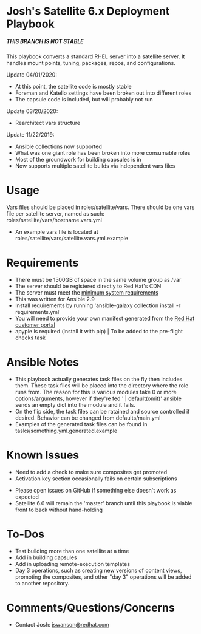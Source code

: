 # Josh's Satellite 6.x Deployment Playbook

##### THIS BRANCH IS NOT STABLE #####

This playbook converts a standard RHEL server into a satellite server. It handles mount points, tuning, packages, repos, and configurations. 

Update 04/01/2020:
- At this point, the satellite code is mostly stable
- Foreman and Katello settings have been broken out into different roles
- The capsule code is included, but will probably not run

Update 03/20/2020:
- Rearchitect vars structure

Update 11/22/2019:
- Ansible collections now supported
- What was one giant role has been broken into more consumable roles
- Most of the groundwork for building capsules is in
- Now supports multiple satellite builds via independent vars files

# Usage

Vars files should be placed in roles/satellite/vars. There should be one vars file per satellite server, named as such: roles/satellite/vars/hostname.vars.yml
- An example vars file is located at roles/satellite/vars/satellite.vars.yml.example

# Requirements

- There must be 1500GB of space in the same volume group as /var
- The server should be registered directly to Red Hat's CDN
- The server must meet the [minimum system requirements](https://access.redhat.com/documentation/en-us/red_hat_satellite/6.6/html/installing_satellite_server_from_a_connected_network/preparing_your_environment_for_installation#system_requirements_satellite)
- This was written for Ansible 2.9
- Install requirements by running 'ansible-galaxy collection install -r requirements.yml'
- You will need to provide your own manifest generated from the [Red Hat customer portal](https://access.redhat.com/management/subscription_allocations)
- apypie is required (install it with pip) | To be added to the pre-flight checks task


# Ansible Notes

- This playbook actually generates task files on the fly then includes them. These task files will be placed into the directory where the role runs from. The reason for this is various modules take 0 or more options/arguments, however if they're fed ' | default(omit)' ansible sends an empty dict into the module and it fails.
- On the flip side, the task files can be ratained and source controlled if desired. Behavior can be changed from defaults/main.yml
- Examples of the generated task files can be found in tasks/something.yml.generated.example 

# Known Issues

- Need to add a check to make sure composites get promoted
- Activation key section occasionally fails on certain subscriptions

* Please open issues on GitHub if something else doesn't work as expected
* Satellite 6.6 will remain the 'master' branch until this playbook is viable front to back without hand-holding

# To-Dos

- Test building more than one satellite at a time
- Add in building capsules
- Add in uploading remote-execution templates
- Day 3 operations, such as creating new versions of content views, promoting the composites, and other "day 3" operations will be added to another repository.

# Comments/Questions/Concerns

- Contact Josh: jswanson@redhat.com
